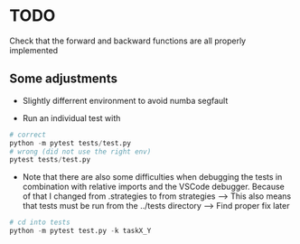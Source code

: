 # TODO

Check that the forward and backward functions are all properly implemented

## Some adjustments

- Slightly differrent environment to avoid numba segfault

- Run an individual test with

```python
# correct
python -m pytest tests/test.py
# wrong (did not use the right env)
pytest tests/test.py

```

- Note that there are also some difficulties when debugging the tests in combination
  with relative imports and the VSCode debugger.
  Because of that I changed from .strategies to from strategies
  --> This also means that tests must be run from the ../tests directory
  --> Find proper fix later

```python
# cd into tests
python -m pytest test.py -k taskX_Y
```
